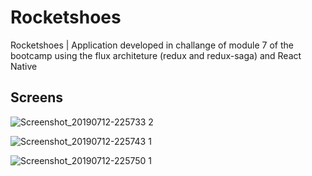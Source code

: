 # Rocketshoes
Rocketshoes | Application developed in challange of module 7 of the bootcamp using the flux architeture (redux and redux-saga) and React Native

## Screens
![Screenshot_20190712-225733 2](https://user-images.githubusercontent.com/11545976/61165641-74820200-a4f9-11e9-91f5-de38fa84b9d4.jpg)

![Screenshot_20190712-225743 1](https://user-images.githubusercontent.com/11545976/61165645-82378780-a4f9-11e9-9592-6245933010fe.jpg)

![Screenshot_20190712-225750 1](https://user-images.githubusercontent.com/11545976/61165602-05a4a900-a4f9-11e9-9a18-d24bae0faf53.jpg)

